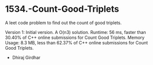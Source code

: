 # 1534.-Count-Good-Triplets
A leet code problem to find out the count of good triplets.

Version 1: Initial version. A O(n3) solution.
Runtime: 56 ms, faster than 30.40% of C++ online submissions for Count Good Triplets.
Memory Usage: 8.3 MB, less than 62.37% of C++ online submissions for Count Good Triplets.

- Dhiraj Girdhar
